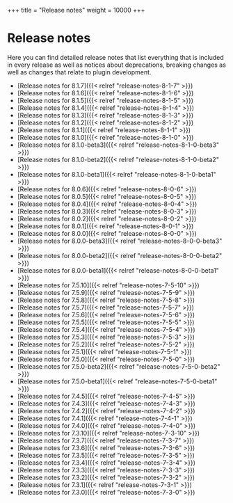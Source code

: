 +++
title = "Release notes"
weight = 10000
+++

# Release notes

Here you can find detailed release notes that list everything that is included in every release as well as notices
about deprecations, breaking changes as well as changes that relate to plugin development.

- [Release notes for 8.1.7]({{< relref "release-notes-8-1-7" >}})
- [Release notes for 8.1.6]({{< relref "release-notes-8-1-6" >}})
- [Release notes for 8.1.5]({{< relref "release-notes-8-1-5" >}})
- [Release notes for 8.1.4]({{< relref "release-notes-8-1-4" >}})
- [Release notes for 8.1.3]({{< relref "release-notes-8-1-3" >}})
- [Release notes for 8.1.2]({{< relref "release-notes-8-1-2" >}})
- [Release notes for 8.1.1]({{< relref "release-notes-8-1-1" >}})
- [Release notes for 8.1.0]({{< relref "release-notes-8-1-0" >}})
- [Release notes for 8.1.0-beta3]({{< relref "release-notes-8-1-0-beta3" >}})
- [Release notes for 8.1.0-beta2]({{< relref "release-notes-8-1-0-beta2" >}})
- [Release notes for 8.1.0-beta1]({{< relref "release-notes-8-1-0-beta1" >}})
- [Release notes for 8.0.6]({{< relref "release-notes-8-0-6" >}})
- [Release notes for 8.0.5]({{< relref "release-notes-8-0-5" >}})
- [Release notes for 8.0.4]({{< relref "release-notes-8-0-4" >}})
- [Release notes for 8.0.3]({{< relref "release-notes-8-0-3" >}})
- [Release notes for 8.0.2]({{< relref "release-notes-8-0-2" >}})
- [Release notes for 8.0.1]({{< relref "release-notes-8-0-1" >}})
- [Release notes for 8.0.0]({{< relref "release-notes-8-0-0" >}})
- [Release notes for 8.0.0-beta3]({{< relref "release-notes-8-0-0-beta3" >}})
- [Release notes for 8.0.0-beta2]({{< relref "release-notes-8-0-0-beta2" >}})
- [Release notes for 8.0.0-beta1]({{< relref "release-notes-8-0-0-beta1" >}})
- [Release notes for 7.5.10]({{< relref "release-notes-7-5-10" >}})
- [Release notes for 7.5.9]({{< relref "release-notes-7-5-9" >}})
- [Release notes for 7.5.8]({{< relref "release-notes-7-5-8" >}})
- [Release notes for 7.5.7]({{< relref "release-notes-7-5-7" >}})
- [Release notes for 7.5.6]({{< relref "release-notes-7-5-6" >}})
- [Release notes for 7.5.5]({{< relref "release-notes-7-5-5" >}})
- [Release notes for 7.5.4]({{< relref "release-notes-7-5-4" >}})
- [Release notes for 7.5.3]({{< relref "release-notes-7-5-3" >}})
- [Release notes for 7.5.2]({{< relref "release-notes-7-5-2" >}})
- [Release notes for 7.5.1]({{< relref "release-notes-7-5-1" >}})
- [Release notes for 7.5.0]({{< relref "release-notes-7-5-0" >}})
- [Release notes for 7.5.0-beta2]({{< relref "release-notes-7-5-0-beta2" >}})
- [Release notes for 7.5.0-beta1]({{< relref "release-notes-7-5-0-beta1" >}})
- [Release notes for 7.4.5]({{< relref "release-notes-7-4-5" >}})
- [Release notes for 7.4.3]({{< relref "release-notes-7-4-3" >}})
- [Release notes for 7.4.2]({{< relref "release-notes-7-4-2" >}})
- [Release notes for 7.4.1]({{< relref "release-notes-7-4-1" >}})
- [Release notes for 7.4.0]({{< relref "release-notes-7-4-0" >}})
- [Release notes for 7.3.10]({{< relref "release-notes-7-3-10" >}})
- [Release notes for 7.3.7]({{< relref "release-notes-7-3-7" >}})
- [Release notes for 7.3.6]({{< relref "release-notes-7-3-6" >}})
- [Release notes for 7.3.5]({{< relref "release-notes-7-3-5" >}})
- [Release notes for 7.3.4]({{< relref "release-notes-7-3-4" >}})
- [Release notes for 7.3.3]({{< relref "release-notes-7-3-3" >}})
- [Release notes for 7.3.2]({{< relref "release-notes-7-3-2" >}})
- [Release notes for 7.3.1]({{< relref "release-notes-7-3-1" >}})
- [Release notes for 7.3.0]({{< relref "release-notes-7-3-0" >}})
